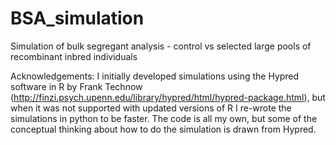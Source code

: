 # BSA_simulation
Simulation of bulk segregant analysis - control vs selected large pools of recombinant inbred individuals

Acknowledgements: I initially developed simulations using the Hypred software in R by Frank Technow (http://finzi.psych.upenn.edu/library/hypred/html/hypred-package.html), but when it was not supported with updated versions of R I re-wrote the simulations in python to be faster. The code is all my own, but some of the conceptual thinking about how to do the simulation is drawn from Hypred.
